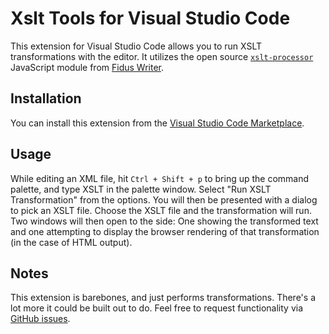 # Xslt Tools for Visual Studio Code

This extension for Visual Studio Code allows you to run XSLT transformations with the editor. It utilizes the open source [`xslt-processor`](https://github.com/fiduswriter/xslt-processor) JavaScript module from [Fidus Writer](https://www.fiduswriter.org).

## Installation

You can install this extension from the [Visual Studio Code Marketplace](https://marketplace.visualstudio.com/items?itemName=szul.vscode-xslt).

## Usage

While editing an XML file, hit `Ctrl + Shift + p` to bring up the command palette, and type XSLT in the palette window. Select "Run XSLT Transformation" from the options. You will then be presented with a dialog to pick an XSLT file. Choose the XSLT file and the transformation will run. Two windows will then open to the side: One showing the transformed text and one attempting to display the browser rendering of that transformation (in the case of HTML output).

## Notes

This extension is barebones, and just performs transformations. There's a lot more it could be built out to do. Feel free to request functionality via [GitHub issues](https://github.com/szul/vscode-xslt/issues).
